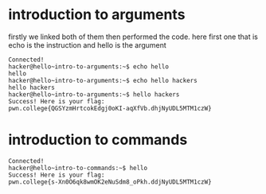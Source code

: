 # introduction to arguments
firstly we linked both of them then performed the code. here first one that is echo is the instruction and hello is the argument

```ssh -i ./key hacker@dojo.pwn.college
Connected!
hacker@hello~intro-to-arguments:~$ echo hello
hello
hacker@hello~intro-to-arguments:~$ echo hello hackers
hello hackers
hacker@hello~intro-to-arguments:~$ hello hackers
Success! Here is your flag:
pwn.college{QGSYzmHrtcokEdgj0oKI-aqXfVb.dhjNyUDL5MTM1czW}

```


# introduction to commands



```//sameeksha03@DESKTOP-965QKSJ:~$ ssh -i ./key hacker@dojo.pwn.college
Connected!
hacker@hello~intro-to-commands:~$ hello
Success! Here is your flag:
pwn.college{s-Xn0O6qk8wmOK2eNuSdm8_oPkh.ddjNyUDL5MTM1czW}
```
